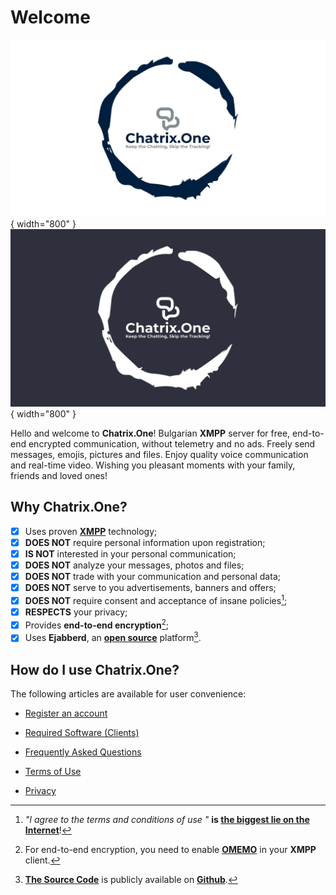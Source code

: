 # Welcome

![Welcome](resources/img/welcome-wh.jpeg#only-light){ width="800" }
![Welcome](resources/img/welcome-bk.jpeg#only-dark){ width="800" }

Hello and welcome to **Chatrix.One**! Bulgarian **XMPP** server for free, end-to-end encrypted communication, without telemetry and no ads. Freely send messages, emojis, pictures and files. Enjoy quality voice communication and real-time video. Wishing you pleasant moments with your family, friends and loved ones!

## Why **Chatrix.One?**

- [x] Uses proven [**XMPP**](https://xmpp.org/about/technology-overview/) technology;
- [x] **DOES NOT** require personal information upon registration;
- [x] **IS NOT** interested in your personal communication;
- [x] **DOES NOT** analyze your messages, photos and files;
- [x] **DOES NOT** trade with your communication and personal data;
- [x] **DOES NOT** serve to you advertisements, banners and offers;
- [x] **DOES NOT** require consent and acceptance of insane policies[^1];
- [x] **RESPECTS** your privacy;
- [x] Provides **end-to-end encryption**[^2];
- [x] Uses **Ejabberd**, an [**open source**](https://en.wikipedia.org/wiki/Open_source) platform[^3].

[^1]: *"I agree to the terms and conditions of use "* **is [the biggest lie on the Internet](https://www.biggestlieonline.com/)**!

[^2]: For end-to-end encryption, you need to enable [**OMEMO**](https://docs.chatrix.one/en/често-задавани-въпроси/#what-is-omemo) in your **XMPP** client.

[^3]: [**The Source Code**](https://en.wikipedia.org/wiki/Source_code) is publicly available on [**Github**](https://github.com/processone/ejabberd).

## How do I use **Chatrix.One**?

The following articles are available for user convenience:

- [Register an account](https://docs.chatrix.one/en/регистрация/)

- [Required Software (Clients)](https://docs.chatrix.one/en/клиенти/)

- [Frequently Asked Questions](https://docs.chatrix.one/en/често-задавани-въпроси/)

- [Terms of Use](https://docs.chatrix.one/en/правила/)

- [Privacy](https://docs.chatrix.one/en/поверителност/)
